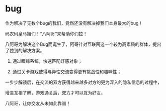 # bug
作为解决了无数个bug的我们，竟然还没有解决掉我们本身最大的bug！

码农码皇马旭们！“八阿哥”来帮助你们拉！

八阿哥为解决这个Bug而诞生了，阿哥针对互联网这一个较为高素质的群体，提出了独到的解决方案。

1. 通过眼缘系统，快速匹配好感对象；

2. 通过关卡游戏使得与异性交流变得更有挑战性和趣味性；

一步步解锁后，在交流的双方获得越来越多对方的更为深入的隐私信息的过程中，

增进互相了解，游戏通关后，双方才可以互为好友。

八阿哥，让你交友从未如此靠谱！
